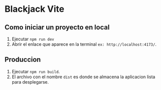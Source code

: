 # Blackjack Vite

## Como iniciar un proyecto en local

1. Ejecutar ```npm run dev```
2. Abrir el enlace que aparece en la terminal ```ex: http://localhost:4173/```.

## Produccion

1. Ejecutar ```npm run build```.
2. El archivo con el nombre ```dist``` es donde se almacena la aplicacion lista para desplegarse.